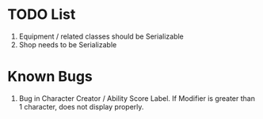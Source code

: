 # TODO List

1. Equipment / related classes should be Serializable
2. Shop needs to be Serializable

# Known Bugs

1. Bug in Character Creator / Ability Score Label. If Modifier is greater than 1
   character, does not display properly.
